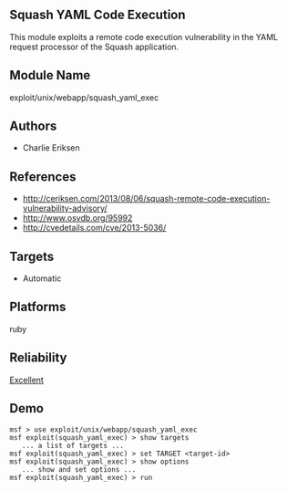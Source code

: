 ## Squash YAML Code Execution

This module exploits a remote code execution vulnerability 
in the YAML request processor of the Squash application.


## Module Name
exploit/unix/webapp/squash_yaml_exec

## Authors
* Charlie Eriksen


## References
* http://ceriksen.com/2013/08/06/squash-remote-code-execution-vulnerability-advisory/
* http://www.osvdb.org/95992
* http://cvedetails.com/cve/2013-5036/



## Targets
* Automatic


## Platforms
ruby

## Reliability
[Excellent](https://github.com/rapid7/metasploit-framework/wiki/Exploit-Ranking)

## Demo

```
msf > use exploit/unix/webapp/squash_yaml_exec
msf exploit(squash_yaml_exec) > show targets
   ... a list of targets ...
msf exploit(squash_yaml_exec) > set TARGET <target-id>
msf exploit(squash_yaml_exec) > show options
   ... show and set options ...
msf exploit(squash_yaml_exec) > run
```
    
    